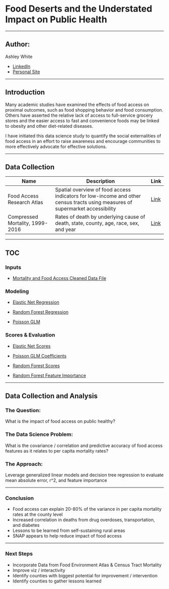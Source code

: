# Food Deserts and the Understated Impact on Public Health

---
## Author:

Ashley White
- [LinkedIn](https://www.linkedin.com/in/aewhite5/)
- [Personal Site](https://www.radicaldata.co)

---
## Introduction
Many academic studies have examined the effects of food access on proximal outcomes, such as food shopping behavior and food consumption. Others have asserted the relative lack of access to full-service grocery stores and the easier access to fast and convenience foods may be linked to obesity and other diet-related diseases.

I have initiated this data science study to quantify the social externalities of food access in an effort to raise awareness and encourage communities to more effectively advocate for effective solutions.


---
## Data Collection

| Name | Description | Link |
| --- | --- | --- |
| Food Access Research Atlas | Spatial overview of food access indicators for low-income and other census tracts using measures of supermarket accessibility | [Link](https://www.ers.usda.gov/data-products/food-access-research-atlas/download-the-data/)|
|Compressed Mortality, 1999-2016| Rates of death by underlying cause of death, state, county, age, race, sex, and year | [Link](https://wonder.cdc.gov/cmf-icd10.html)|

---
## TOC
### Inputs
- [Mortality and Food Access Cleaned Data File](https://github.com/whiteashleye/foodaccess_mortality/blob/master/df_foodaccess_allmortality_SVI.csv)

### Modeling
- [Elastic Net Regression](https://github.com/whiteashleye/foodaccess_mortality/blob/master/FoodAccess_Mortality_Regression_NoPoverty_Log10_AWS.ipynb)

- [Random Forest Regression](https://github.com/whiteashleye/foodaccess_mortality/blob/master/FoodAccess_Mortality_RandomForest_AWS.ipynb)

- [Poisson GLM](https://github.com/whiteashleye/foodaccess_mortality/blob/master/FoodAccess_Mortality_Statsmodels.ipynb)

### Scores & Evaluation
- [Elastic Net Scores](https://github.com/whiteashleye/foodaccess_mortality/blob/master/enet_Log10_scores.csv)

- [Poisson GLM Coefficients](https://github.com/whiteashleye/foodaccess_mortality/blob/master/LAShare_coefs.csv)

- [Random Forest Scores](https://github.com/whiteashleye/foodaccess_mortality/blob/master/rf_scores.csv)

- [Random Forest Feature Importance](https://github.com/whiteashleye/foodaccess_mortality/blob/master/rf_feature_importance.csv)


---

## Data Collection and Analysis

### The Question:
What is the impact of food access on public healthy?

### The Data Science Problem:
What is the covariance / correlation and predictive accuracy of food access  features  as it relates to per capita mortality rates?

### The Approach:
Leverage generalized linear models and decision tree regression to evaluate mean absolute error, r^2, and feature importance

---

### Conclusion

* Food access can explain 20-80% of the variance in per capita mortality rates  at  the county level
* Increased correlation in deaths from drug overdoses, transportation, and diabetes
* Lessons to be learned from self-sustaining rural areas
* SNAP appears to help reduce impact of food access

---

### Next Steps

* Incorporate Data from Food Environment Atlas & Census Tract Mortality
* Improve viz / interactivity
* Identify counties with biggest potential for improvement / intervention
* Identify counties to gather lessons learned
